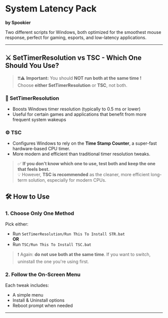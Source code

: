 # System Latency Pack

**by Spookier**

Two different scripts for Windows, both optimized for the smoothest mouse response, perfect for gaming, esports, and low-latency applications.

---

## ⚔️ SetTimerResolution vs TSC - Which One Should You Use?

> ❗❗⚠️ **Important:** You should **NOT run both at the same time !**   
> Choose **either SetTimerResolution** or **TSC**, not both.

### 🔧 SetTimerResolution
- Boosts Windows timer resolution (typically to 0.5 ms or lower)
- Useful for certain games and applications that benefit from more frequent system wakeups


### ⚙️ TSC
- Configures Windows to rely on the **Time Stamp Counter**, a super-fast hardware-based CPU timer.
- More modern and efficient than traditional timer resolution tweaks.

> ✅ **If you don’t know which one to use, test both and keep the one that feels best.**  
> 💡 However, **TSC is recommended** as the cleaner, more efficient long-term solution, especially for modern CPUs.

## 🛠 How to Use

### 1. Choose Only One Method

Pick either:
- Run `SetTimerResolution/Run This To Install STR.bat`  
  **OR**
- Run `TSC/Run This To Install TSC.bat`  

> ❗ Again: **do not use both at the same time**. If you want to switch, uninstall the one you're using first.

### 2. Follow the On-Screen Menu

Each tweak includes:
- A simple menu
- Install & Uninstall options
- Reboot prompt when needed

---


